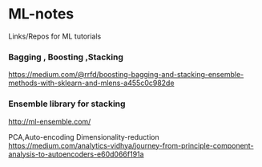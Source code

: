 # ML-notes
Links/Repos for ML tutorials

### Bagging , Boosting ,Stacking
https://medium.com/@rrfd/boosting-bagging-and-stacking-ensemble-methods-with-sklearn-and-mlens-a455c0c982de

### Ensemble library for stacking 
http://ml-ensemble.com/

PCA,Auto-encoding Dimensionality-reduction
https://medium.com/analytics-vidhya/journey-from-principle-component-analysis-to-autoencoders-e60d066f191a
